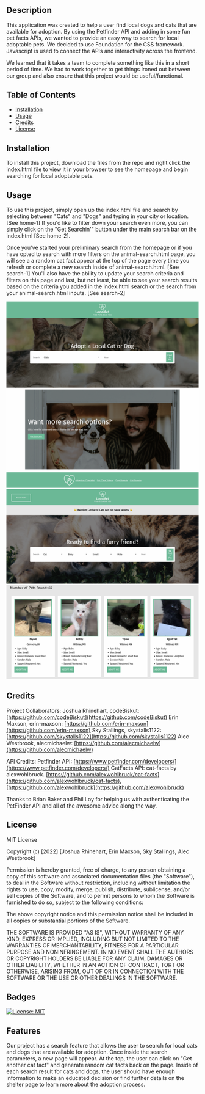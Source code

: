 # <Cat-and-Dog-Adoption-Search-Engine>

## Description

This application was created to help a user find local dogs and cats that are available for adoption. By using the Petfinder API and adding in some fun pet facts APIs, we wanted to provide an easy way to search for local adoptable pets. We decided to use Foundation for the CSS framework. Javascript is used to connect the APIs and interactivity across the frontend. 

We learned that it takes a team to complete something like this in a short period of time. We had to work together to get things ironed out between our group and also ensure that this project would be useful/functional. 

## Table of Contents

- [Installation](#installation)
- [Usage](#usage)
- [Credits](#credits)
- [License](#license)

## Installation

To install this project, download the files from the repo and right click the index.html file to view it in your browser to see the homepage and begin searching for local adoptable pets.

## Usage

To use this project, simply open up the index.html file and search by selecting between "Cats" and "Dogs" and typing in your city or location. [See home-1] If you'd like to filter down your search even more, you can simply click on the "Get Searchin'" button under the main search bar on the index.html [See home-2].

Once you've started your preliminary search from the homepage or if you have opted to search with more filters on the animal-search.html page, you will see a a random cat fact appear at the top of the page every time you refresh or complete a new search inside of animal-search.html. [See search-1] You'll also have the ability to update your search criteria and filters on this page and last, but not least, be able to see your search results based on the criteria you added in the index.html search or the search from your animal-search.html inputs. [See search-2]

![top half of index.html with search bar](./assets/images/home-1.png)
![bottom half of index.html with button to more filtered search](./assets/images/home-2.png)
![top half of animal-search.html with random cat fact, return home button, and filtered search functionality](./assets/images/search-1.png)
![bottom half of animal-search.html with search results and load more button](./assets/images/search-2.png)

## Credits

Project Collaborators:
Joshua Rhinehart, codeBiskut: [https://github.com/codeBiskut](https://github.com/codeBiskut)
Erin Maxson, erin-maxson: [https://github.com/erin-maxson](https://github.com/erin-maxson)
Sky Stallings, skystalls1122: [https://github.com/skystalls1122](https://github.com/skystalls1122)
Alec Westbrook, alecmichaelw: [https://github.com/alecmichaelw](https://github.com/alecmichaelw)

API Credits:
Petfinder API: [https://www.petfinder.com/developers/](https://www.petfinder.com/developers/)
CatFacts API: cat-facts by alexwohlbruck. [https://github.com/alexwohlbruck/cat-facts](https://github.com/alexwohlbruck/cat-facts), [https://github.com/alexwohlbruck](https://github.com/alexwohlbruck)

Thanks to Brian Baker and Phil Loy for helping us with authenticating the PetFinder API and all of the awesome advice along the way.

## License

MIT License

Copyright (c) [2022] [Joshua Rhinehart, Erin Maxson, Sky Stallings, Alec Westbrook]

Permission is hereby granted, free of charge, to any person obtaining a copy
of this software and associated documentation files (the "Software"), to deal
in the Software without restriction, including without limitation the rights
to use, copy, modify, merge, publish, distribute, sublicense, and/or sell
copies of the Software, and to permit persons to whom the Software is
furnished to do so, subject to the following conditions:

The above copyright notice and this permission notice shall be included in all
copies or substantial portions of the Software.

THE SOFTWARE IS PROVIDED "AS IS", WITHOUT WARRANTY OF ANY KIND, EXPRESS OR
IMPLIED, INCLUDING BUT NOT LIMITED TO THE WARRANTIES OF MERCHANTABILITY,
FITNESS FOR A PARTICULAR PURPOSE AND NONINFRINGEMENT. IN NO EVENT SHALL THE
AUTHORS OR COPYRIGHT HOLDERS BE LIABLE FOR ANY CLAIM, DAMAGES OR OTHER
LIABILITY, WHETHER IN AN ACTION OF CONTRACT, TORT OR OTHERWISE, ARISING FROM,
OUT OF OR IN CONNECTION WITH THE SOFTWARE OR THE USE OR OTHER DEALINGS IN THE
SOFTWARE.

## Badges
[![License: MIT](https://img.shields.io/badge/License-MIT-yellow.svg)](https://opensource.org/licenses/MIT)

## Features

Our project has a search feature that allows the user to search for local cats and dogs that are available for adoption. Once inside the search parameters, a new page will appear. At the top, the user can click on "Get another cat fact" and generate random cat facts back on the page. Inside of each search result for cats and dogs, the user should have enough information to make an educated decision or find further details on the shelter page to learn more about the adoption process.